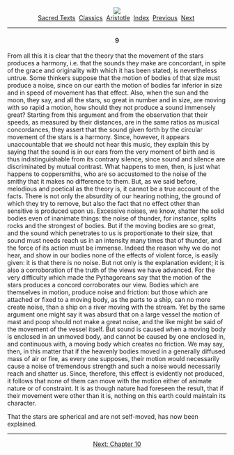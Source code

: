 <body>
 <center>
 <a href="../../../cdshop/index.htm"><img src="../../../cdshop/cdinfo.jpg" border="0"></a><br>
 <a href="../../../index.htm">Sacred Texts</a> 
 <a href="../../index.htm">Classics</a> 
 <a href="../index.htm">Aristotle</a> 
 <a href="index.htm">Index</a> 
 <a href="oth20.htm">Previous</a> 
 <a href="oth22.htm">Next</a> 
 </center>
 <hr>
   <h4 align="center">9</h4>  
 <p>From all this it is clear that the theory that the movement of the stars produces a harmony, i.e. that the sounds they make are concordant, in spite of the grace and originality with which it has been stated, is nevertheless untrue. Some thinkers suppose that the motion of bodies of that size must produce a noise, since on our earth the motion of bodies far inferior in size and in speed of movement has that effect. Also, when the sun and the moon, they say, and all the stars, so great in number and in size, are moving with so rapid a motion, how should they not produce a sound immensely great? Starting from this argument and from the observation that their speeds, as measured by their distances, are in the same ratios as musical concordances, they assert that the sound given forth by the circular movement of the stars is a harmony. Since, however, it appears unaccountable that we should not hear this music, they explain this by saying that the sound is in our ears from the very moment of birth and is thus indistinguishable from its contrary silence, since sound and silence are discriminated by mutual contrast. What happens to men, then, is just what happens to coppersmiths, who are so accustomed to the noise of the smithy that it makes no difference to them. But, as we said before, melodious and poetical as the theory is, it cannot be a true account of the facts. There is not only the absurdity of our hearing nothing, the ground of which they try to remove, but also the fact that no effect other than sensitive is produced upon us. Excessive noises, we know, shatter the solid bodies even of inanimate things: the noise of thunder, for instance, splits rocks and the strongest of bodies. But if the moving bodies are so great, and the sound which penetrates to us is proportionate to their size, that sound must needs reach us in an intensity many times that of thunder, and the force of its action must be immense. Indeed the reason why we do not hear, and show in our bodies none of the effects of violent force, is easily given: it is that there is no noise. But not only is the explanation evident; it is also a corroboration of the truth of the views we have advanced. For the very difficulty which made the Pythagoreans say that the motion of the stars produces a concord corroborates our view. Bodies which are themselves in motion, produce noise and friction: but those which are attached or fixed to a moving body, as the parts to a ship, can no more create noise, than a ship on a river moving with the stream. Yet by the same argument one might say it was absurd that on a large vessel the motion of mast and poop should not make a great noise, and the like might be said of the movement of the vessel itself. But sound is caused when a moving body is enclosed in an unmoved body, and cannot be caused by one enclosed in, and continuous with, a moving body which creates no friction. We may say, then, in this matter that if the heavenly bodies moved in a generally diffused mass of air or fire, as every one supposes, their motion would necessarily cause a noise of tremendous strength and such a noise would necessarily reach and shatter us. Since, therefore, this effect is evidently not produced, it follows that none of them can move with the motion either of animate nature or of constraint. It is as though nature had foreseen the result, that if their movement were other than it is, nothing on this earth could maintain its character.</p>  
 <p>That the stars are spherical and are not self-moved, has now been explained.</p>  
 <p></p><hr>
 <center>
 <a href="oth22.htm">Next: Chapter 10</a></center>
 </body>
